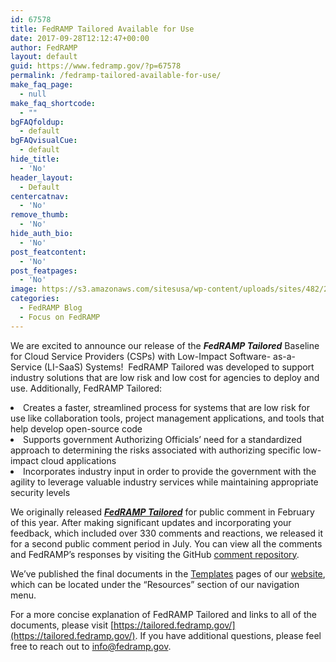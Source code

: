 ```yaml
---
id: 67578
title: FedRAMP Tailored Available for Use
date: 2017-09-28T12:12:47+00:00
author: FedRAMP
layout: default
guid: https://www.fedramp.gov/?p=67578
permalink: /fedramp-tailored-available-for-use/
make_faq_page:
  - null
make_faq_shortcode:
  - ""
bgFAQfoldup:
  - default
bgFAQvisualCue:
  - default
hide_title:
  - 'No'
header_layout:
  - Default
centercatnav:
  - 'No'
remove_thumb:
  - 'No'
hide_auth_bio:
  - 'No'
post_featcontent:
  - 'No'
post_featpages:
  - 'No'
image: https://s3.amazonaws.com/sitesusa/wp-content/uploads/sites/482/2017/09/FedRAMP-Tailored-Logo.png
categories:
  - FedRAMP Blog
  - Focus on FedRAMP
---
```

We are excited to announce our release of the **_FedRAMP Tailored_** Baseline for Cloud Service Providers (CSPs) with Low-Impact Software- as-a-Service (LI-SaaS) Systems!  FedRAMP Tailored was developed to support industry solutions that are low risk and low cost for agencies to deploy and use. Additionally, FedRAMP Tailored: 

<li style="font-weight: 400">
  Creates a faster, streamlined process for systems that are low risk for use like collaboration tools, project management applications, and tools that help develop open-source code
</li>
<li style="font-weight: 400">
  Supports government Authorizing Officials’ need for a standardized approach to determining the risks associated with authorizing specific low-impact cloud applications
</li>
<li style="font-weight: 400">
  Incorporates industry input in order to provide the government with the agility to leverage valuable industry services while maintaining appropriate security levels 
</li>

We originally released [**_FedRAMP Tailored_**](https://www.fedramp.gov/launching-a-fedramp-tailored-baseline/) for public comment in February of this year. After making significant updates and incorporating your feedback, which included over 330 comments and reactions, we released it for a second public comment period in July. You can view all the comments and FedRAMP’s responses by visiting the GitHub [comment repository](https://github.com/GSA/fedramp-tailored/issues?q=is%3Aissue+is%3Aclosed).

We’ve published the final documents in the [Templates](https://www.fedramp.gov/resources/templates-2016/) pages of our [website](https://www.fedramp.gov/), which can be located under the “Resources” section of our navigation menu. 

For a more concise explanation of FedRAMP Tailored and links to all of the documents, please visit [https://tailored.fedramp.gov/](https://tailored.fedramp.gov/). If you have additional questions, please feel free to reach out to [info@fedramp.gov](mailto:info@fedramp.gov). 